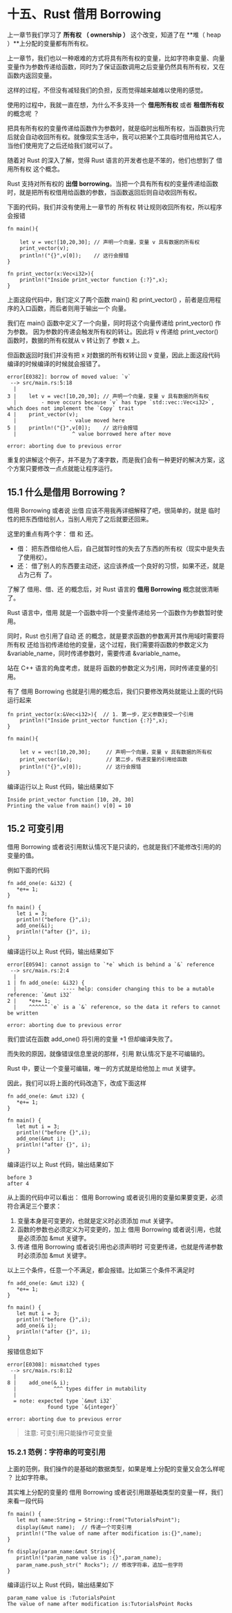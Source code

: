 # 十五、Rust 借用 Borrowing

上一章节我们学习了 **所有权 （ ownership ）** 这个改变，知道了在 **堆（ heap ）**上分配的变量都有所有权。

上一章节，我们也以一种艰难的方式将具有所有权的变量，比如字符串变量、向量变量作为参数传递给函数，同时为了保证函数调用之后变量仍然具有所有权，又在函数内返回变量。

这样的过程，不但没有减轻我们的负担，反而觉得越来越难以使用的感觉。

使用的过程中，我就一直在想，为什么不多支持一个 **借用所有权** 或者 **租借所有权** 的概念呢 ？

把具有所有权的变量传递给函数作为参数时，就是临时出租所有权，当函数执行完后就会自动收回所有权。就像现实生活中，我可以把某个工具临时借用给其它人，当他们使用完了之后还给我们就可以了。

随着对 Rust 的深入了解，觉得 Rust 语言的开发者也是不笨的，他们也想到了 借用所有权 这个概念。

Rust 支持对所有权的 **出借 borrowing**。当把一个具有所有权的变量传递给函数时，就是把所有权借用给函数的参数，当函数返回后则自动收回所有权。

下面的代码，我们并没有使用上一章节的 所有权 转让规则收回所有权，所以程序会报错

```
fn main(){

    let v = vec![10,20,30]; // 声明一个向量，变量 v 具有数据的所有权
    print_vector(v);
    println!("{}",v[0]);    // 这行会报错
}

fn print_vector(x:Vec<i32>){
    println!("Inside print_vector function {:?}",x);
}
```

上面这段代码中，我们定义了两个函数 main() 和 print_vector() ，前者是应用程序的入口函数，而后者则用于输出一个 向量。

我们在 main() 函数中定义了一个向量，同时将这个向量传递给 print_vector() 作为参数。 因为参数的传递会触发所有权的转让。因此将 v 传递给 print_vector() 函数时，数据的所有权就从 v 转让到了 参数 x 上。

但函数返回时我们并没有把 x 对数据的所有权转让回 v 变量，因此上面这段代码编译的时候编译的时候就会报错了。

```
error[E0382]: borrow of moved value: `v`
 --> src/main.rs:5:18
  |
3 |    let v = vec![10,20,30]; // 声明一个向量，变量 v 具有数据的所有权
  |        - move occurs because `v` has type `std::vec::Vec<i32>`, which does not implement the `Copy` trait
4 |    print_vector(v);
  |                 - value moved here
5 |    println!("{}",v[0]);    // 这行会报错
  |                  ^ value borrowed here after move

error: aborting due to previous error
```

重复的讲解这个例子，并不是为了凑字数，而是我们会有一种更好的解决方案，这个方案只要修改一点点就能让程序运行。

## 15.1 什么是借用 Borrowing ?

借用 Borrowing 或者说 出借 应该不用我再详细解释了吧，很简单的，就是 临时性的把东西借给别人，当别人用完了之后就要还回来。

这里的重点有两个字： 借 和 还。

- 借： 把东西借给他人后，自己就暂时性的失去了东西的所有权（现实中是失去了使用权）。
- 还： 借了别人的东西要主动还，这应该养成一个良好的习惯，如果不还，就是 占为己有 了。

了解了 借用、借、还 的概念后，对 Rust 语言的 **借用 Borrowing** 概念就很清晰了。

Rust 语言中，借用 就是一个函数中将一个变量传递给另一个函数作为参数暂时使用。

同时，Rust 也引用了自动 还 的概念，就是要求函数的参数离开其作用域时需要将 所有权 还给当初传递给他的变量，这个过程，我们需要将函数的参数定义为 &variable_name，同时传递参数时，需要传递 &variable_name。

站在 C++ 语言的角度考虑，就是将 函数的参数定义为引用，同时传递变量的引用。

有了 借用 Borrowing 也就是引用的概念后，我们只要修改两处就能让上面的代码运行起来

```
fn print_vector(x:&Vec<i32>){  // 1. 第一步，定义参数接受一个引用
    println!("Inside print_vector function {:?}",x);
}

fn main(){

    let v = vec![10,20,30];     // 声明一个向量，变量 v 具有数据的所有权
    print_vector(&v);           // 第二步，传递变量的引用给函数
    println!("{}",v[0]);        // 这行会报错
}
```

编译运行以上 Rust 代码，输出结果如下

```
Inside print_vector function [10, 20, 30]
Printing the value from main() v[0] = 10
```

## 15.2 可变引用

借用 Borrowing 或者说引用默认情况下是只读的，也就是我们不能修改引用的的变量的值。

例如下面的代码

```
fn add_one(e: &i32) {
   *e+= 1;
}

fn main() {
   let i = 3;
   println!("before {}",i);
   add_one(&i);
   println!("after {}", i);
}
```

编译运行以上 Rust 代码，输出结果如下

```
error[E0594]: cannot assign to `*e` which is behind a `&` reference
 --> src/main.rs:2:4
  |
1 | fn add_one(e: &i32) {
  |               ---- help: consider changing this to be a mutable reference: `&mut i32`
2 |    *e+= 1;
  |    ^^^^^^ `e` is a `&` reference, so the data it refers to cannot be written

error: aborting due to previous error
```

我们尝试在函数 add_one() 将引用的变量 +1 但却编译失败了。

而失败的原因，就像错误信息里说的那样，引用 默认情况下是不可编辑的。

Rust 中，要让一个变量可编辑，唯一的方式就是给他加上 mut 关键字。

因此，我们可以将上面的代码改造下，改成下面这样

```
fn add_one(e: &mut i32) {
   *e+= 1;
}

fn main() {
   let mut i = 3;
   println!("before {}",i);
   add_one(&mut i);
   println!("after {}", i);
}
```

编译运行以上 Rust 代码，输出结果如下

```
before 3
after 4
```

从上面的代码中可以看出： 借用 Borrowing 或者说引用的变量如果要变更，必须符合满足三个要求：

1. 变量本身是可变更的，也就是定义时必须添加 mut 关键字。
2. 函数的参数也必须定义为可变更的，加上 借用 Borrowing 或者说引用，也就是必须添加 &mut 关键字。
3. 传递 借用 Borrowing 或者说引用也必须声明时 可变更传递，也就是传递参数时必须添加 &mut 关键字。

以上三个条件，任意一个不满足，都会报错。比如第三个条件不满足时

```
fn add_one(e: &mut i32) {
   *e+= 1;
}

fn main() {
   let mut i = 3;
   println!("before {}",i);
   add_one(& i);
   println!("after {}", i);
}
```

报错信息如下

```
error[E0308]: mismatched types
 --> src/main.rs:8:12
  |
8 |    add_one(& i);
  |            ^^^ types differ in mutability
  |
  = note: expected type `&mut i32`
             found type `&{integer}`

error: aborting due to previous error
```
> 注意: 可变引用只能操作可变变量

### 15.2.1 范例：字符串的可变引用

上面的范例，我们操作的是基础的数据类型，如果是堆上分配的变量又会怎么样呢 ？ 比如字符串。

其实堆上分配的变量的 借用 Borrowing 或者说引用跟基础类型的变量一样，我们来看一段代码

```
fn main() {
   let mut name:String = String::from("TutorialsPoint");
   display(&mut name);  // 传递一个可变引用
   println!("The value of name after modification is:{}",name);
}

fn display(param_name:&mut String){
   println!("param_name value is :{}",param_name);
   param_name.push_str(" Rocks"); // 修改字符串，追加一些字符
}
```

编译运行以上 Rust 代码，输出结果如下

```
param_name value is :TutorialsPoint
The value of name after modification is:TutorialsPoint Rocks
```

